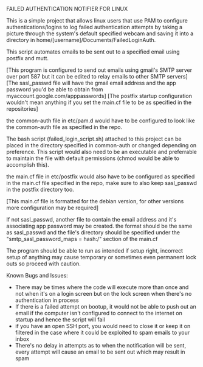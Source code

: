 FAILED AUTHENTICATION NOTIFIER FOR LINUX

This is a simple project that allows linux users that use PAM to configure authentications/logins to log failed authentication attempts by taking a picture through the system's default specified webcam and saving it into a directory in home/[username]/Documents/FailedLoginAuth.

This script automates emails to be sent out to a specified email using postfix and mutt.

[This program is configured to send out emails using gmail's SMTP server over port 587 but it can be edited to relay emails to other SMTP servers] [The sasl_passwd file will have the gmail email address and the app password you'd be able to obtain from myaccount.google.com/apppasswords]
[The postfix startup configuration wouldn't mean anything if you set the main.cf file to be as specified in the repositories]
 
the common-auth file in etc/pam.d would have to be configured to look like the common-auth file as specified in the repo.

The bash script (failed_login_script.sh) attached to this project can be placed in the directory specified in common-auth or changed depending on preference. This script would also need to be an executable and preferrable to maintain the file with default permissions (chmod would be able to accomplish this). 

the main.cf file in etc/postfix would also have to be configured as specified in the main.cf file specified in the repo, make sure to also keep sasl_passwd in the postfix directory too.

[This main.cf file is formatted for the debian version, for other versions more configuration may be required]

If not sasl_passwd, another file to contain the email address and it's associating app password may be created. the format should be the same as sasl_passwd and the file's directory should be specified under the "smtp_sasl_password_maps = hash:/"  section of the main.cf 

The program should be able to run as intended if setup right, incorrect setup of anything may cause temporary or sometimes even permanent lock outs so proceed with caution.

Known Bugs and Issues:
- There may be times where the code will execute more than once and not when it's on a login screen but on the lock screen when there's no authentication in process
- If there is a failed attempt on bootup, it would not be able to push out an email if the computer isn't configured to connect to the internet on startup and hence the script will fail
- if you have an open SSH port, you would need to close it or keep it on filtered in the case where it could be exploited to spam emails to your inbox
- There's no delay in attempts as to when the notification will be sent, every attempt will cause an email to be sent out which may result in spam
